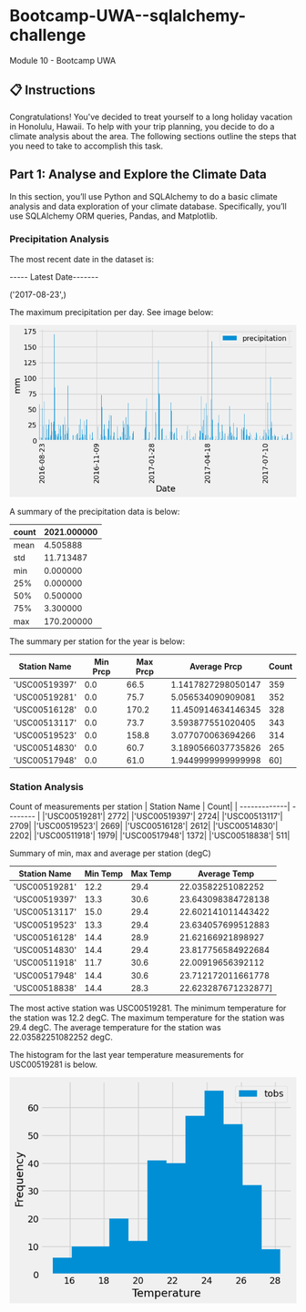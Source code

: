 # Bootcamp-UWA--sqlalchemy-challenge
Module 10 - Bootcamp UWA

## 📋 Instructions

Congratulations! You've decided to treat yourself to a long holiday vacation in Honolulu, Hawaii. To help with your trip planning, you decide to do a climate analysis about the area. The following sections outline the steps that you need to take to accomplish this task.

## Part 1: Analyse and Explore the Climate Data

In this section, you’ll use Python and SQLAlchemy to do a basic climate analysis and data exploration of your climate database. Specifically, you’ll use SQLAlchemy ORM queries, Pandas, and Matplotlib.

### Precipitation Analysis

The most recent date in the dataset is: 

----- Latest Date-------

('2017-08-23',)

The maximum precipitation per day. See image below:

![image](/output1_max_precipitation.png)

A summary of the precipitation data is below:

| count |	2021.000000 |
| ---- | -----|
|mean |	4.505888|
|std|	11.713487|
|min|	0.000000|
|25%	|0.000000|
|50%|	0.500000|
|75%	|3.300000|
|max	|170.200000|

The summary per station for the year is below:


| Station Name | Min Prcp| Max Prcp| Average Prcp | Count |
| -------------| -------- | ------- | ---------- | ------ |
|'USC00519397'| 0.0| 66.5| 1.1417827298050147| 359|
 |'USC00519281'| 0.0| 75.7| 5.056534090909081| 352|
 |'USC00516128'| 0.0| 170.2| 11.450914634146345| 328|
 |'USC00513117'| 0.0| 73.7| 3.593877551020405| 343|
 |'USC00519523'| 0.0| 158.8| 3.077070063694266| 314|
 |'USC00514830'| 0.0| 60.7| 3.1890566037735826| 265|
 |'USC00517948'| 0.0| 61.0| 1.9449999999999998| 60]


 ### Station Analysis

Count of measurements per station
| Station Name | Count|
| -------------| -------- | 
|'USC00519281'| 2772|
 |'USC00519397'| 2724|
 |'USC00513117'| 2709|
 |'USC00519523'| 2669|
 |'USC00516128'| 2612|
 |'USC00514830'| 2202|
 |'USC00511918'| 1979|
 |'USC00517948'| 1372|
 |'USC00518838'| 511|

 Summary of min, max and average per station (degC)

| Station Name | Min Temp| Max Temp| Average Temp | 
| -------------| -------- | ------- | ---------- | 
 |'USC00519281'| 12.2| 29.4| 22.03582251082252|
 |'USC00519397'| 13.3| 30.6| 23.643098384728138|
 |'USC00513117'| 15.0| 29.4| 22.602141011443422|
 |'USC00519523'| 13.3| 29.4| 23.634057699512883|
 |'USC00516128'| 14.4| 28.9| 21.62166921898927|
 |'USC00514830'| 14.4| 29.4| 23.817756584922684|
 |'USC00511918'| 11.7| 30.6| 22.00919656392112|
 |'USC00517948'| 14.4| 30.6| 23.712172011661778|
 |'USC00518838'| 14.4| 28.3| 22.623287671232877]


The most active station was USC00519281.
The minimum temperature for the station was 12.2 degC.
The maximum temperature for the station was 29.4 degC.
The average temperature for the station was 22.03582251082252 degC.

The histogram for the last year temperature measurements for USC00519281 is below.

![image](/output2_temperature_image.png)
